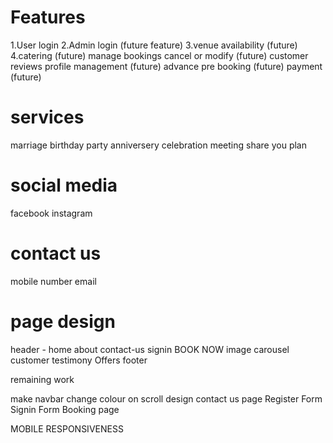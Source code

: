 # Features
1.User login
2.Admin login (future feature)
3.venue availability (future)
4.catering (future)
manage bookings cancel or modify (future)
customer reviews
profile management  (future)
advance pre booking (future)
payment  (future)

# services
marriage
birthday party
anniversery celebration
meeting
share you plan

# social media
facebook
instagram

# contact us
mobile number 
email

# page design
header - home about contact-us signin BOOK NOW
image carousel
customer testimony
Offers
footer


remaining work 

make navbar change colour on scroll
design contact us page
Register Form
Signin Form
Booking page


















MOBILE RESPONSIVENESS